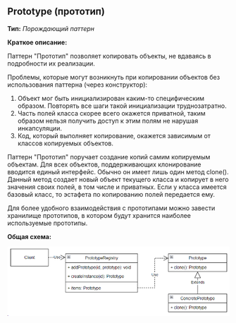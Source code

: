 ## Prototype (прототип)

**Тип:** *Порождающий паттерн*

**Краткое описание:**

Паттерн "Прототип" позволяет копировать объекты, не вдаваясь в подробности их реализации.

Проблемы, которые могут возникнуть при копировании объектов без использования паттерна (через конструктор):
1. Объект мог быть инициализирован каким-то специфическим образом. Повторять все шаги
такой инициализации труднозатратно.
2. Часть полей класса скорее всего окажется приватной, таким образом нельзя получить доступ к этим
полям не нарушая инкапсуляции.
2. Код, который выполняет копирование, окажется зависимым от классов копируемых объектов.

Паттерн "Прототип" поручает создание копий самим копируемым объектам. Для всех объектов, поддерживающих
клонирование вводится единый интерфейс. Обычно он имеет лишь один метод clone(). Данный метод создает
новый объект текущего класса и копирует в него значения своих полей, в том числе и приватных.
Если у класса имеется базовый класс, то эстафета по копированию полей передается ему.

Для более удобного взаимодействия с прототипами можно завести хранилище прототипов, в котором будут
хранится наиболее используемые прототипы.

**Общая схема:**

![img.png](img.png)